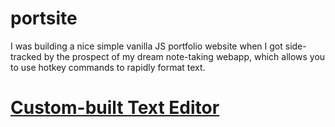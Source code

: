 # portsite

I was building a nice simple vanilla JS portfolio website when I got side-tracked by the prospect of my dream note-taking webapp, which allows you to use hotkey commands to rapidly format text.

# [Custom-built Text Editor](https://portsite.web.app/)
